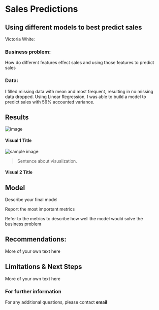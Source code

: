 # Sales Predictions
## Using different models to best predict sales

Victoria White: 

### Business problem:

How do different features effect sales and using those features to predict sales


### Data:
I filled missing data with mean and most frequent, resulting in no missing data dropped. Using Linear Regression, I was able to build a model to predict sales with 56% accounted variance. 


## Results
![image](https://user-images.githubusercontent.com/106834973/186798533-534ccecf-0277-4f72-b30e-2d043f0d41a7.png)



#### Visual 1 Title
![sample image](project1_sample_image.png)

> Sentence about visualization.

#### Visual 2 Title

## Model

Describe your final model

Report the most important metrics

Refer to the metrics to describe how well the model would solve the business problem

## Recommendations:

More of your own text here


## Limitations & Next Steps

More of your own text here


### For further information


For any additional questions, please contact **email**
